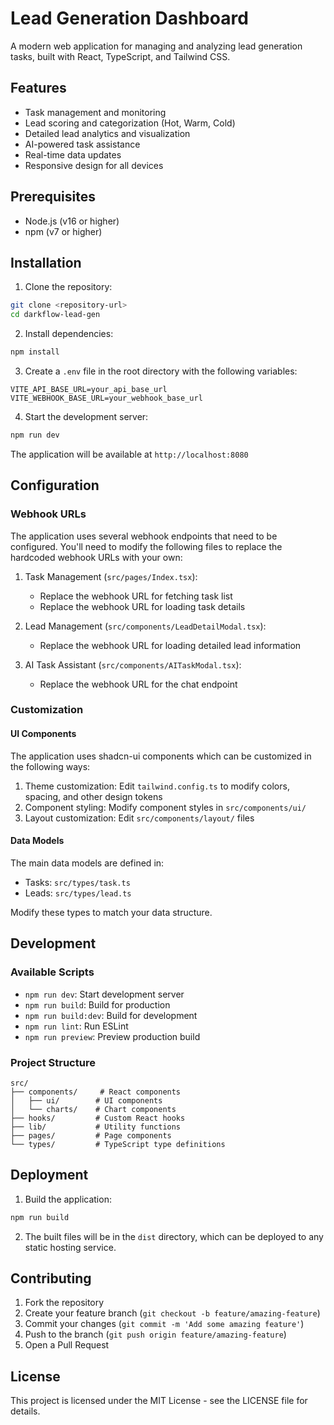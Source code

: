 # Lead Generation Dashboard

A modern web application for managing and analyzing lead generation tasks, built with React, TypeScript, and Tailwind CSS.

## Features

- Task management and monitoring
- Lead scoring and categorization (Hot, Warm, Cold)
- Detailed lead analytics and visualization
- AI-powered task assistance
- Real-time data updates
- Responsive design for all devices

## Prerequisites

- Node.js (v16 or higher)
- npm (v7 or higher)

## Installation

1. Clone the repository:
```bash
git clone <repository-url>
cd darkflow-lead-gen
```

2. Install dependencies:
```bash
npm install
```

3. Create a `.env` file in the root directory with the following variables:
```env
VITE_API_BASE_URL=your_api_base_url
VITE_WEBHOOK_BASE_URL=your_webhook_base_url
```

4. Start the development server:
```bash
npm run dev
```

The application will be available at `http://localhost:8080`

## Configuration

### Webhook URLs

The application uses several webhook endpoints that need to be configured. You'll need to modify the following files to replace the hardcoded webhook URLs with your own:

1. Task Management (`src/pages/Index.tsx`):
   - Replace the webhook URL for fetching task list
   - Replace the webhook URL for loading task details

2. Lead Management (`src/components/LeadDetailModal.tsx`):
   - Replace the webhook URL for loading detailed lead information

3. AI Task Assistant (`src/components/AITaskModal.tsx`):
   - Replace the webhook URL for the chat endpoint

### Customization

#### UI Components

The application uses shadcn-ui components which can be customized in the following ways:

1. Theme customization: Edit `tailwind.config.ts` to modify colors, spacing, and other design tokens
2. Component styling: Modify component styles in `src/components/ui/`
3. Layout customization: Edit `src/components/layout/` files

#### Data Models

The main data models are defined in:
- Tasks: `src/types/task.ts`
- Leads: `src/types/lead.ts`

Modify these types to match your data structure.

## Development

### Available Scripts

- `npm run dev`: Start development server
- `npm run build`: Build for production
- `npm run build:dev`: Build for development
- `npm run lint`: Run ESLint
- `npm run preview`: Preview production build

### Project Structure

```
src/
├── components/     # React components
│   ├── ui/        # UI components
│   └── charts/    # Chart components
├── hooks/         # Custom React hooks
├── lib/           # Utility functions
├── pages/         # Page components
└── types/         # TypeScript type definitions
```

## Deployment

1. Build the application:
```bash
npm run build
```

2. The built files will be in the `dist` directory, which can be deployed to any static hosting service.

## Contributing

1. Fork the repository
2. Create your feature branch (`git checkout -b feature/amazing-feature`)
3. Commit your changes (`git commit -m 'Add some amazing feature'`)
4. Push to the branch (`git push origin feature/amazing-feature`)
5. Open a Pull Request

## License

This project is licensed under the MIT License - see the LICENSE file for details.
